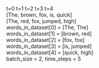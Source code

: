 t=0  t=1    t=2  t=3     t=4      
[The, brown, fox, is,     quick]     
[The, red,   fox, jumped, high]     
words_in_dataset[0] = [The, The]      
words_in_dataset[1] = [brown, red]     
words_in_dataset[2] = [fox, fox]      
words_in_dataset[3] = [is, jumped]     
words_in_dataset[4] = [quick, high]     
batch_size = 2, time_steps = 5     
